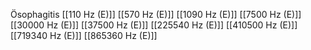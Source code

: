 Ösophagitis
[[110 Hz (E)]]
[[570 Hz (E)]]
[[1090 Hz (E)]]
[[7500 Hz (E)]]
[[30000 Hz (E)]]
[[37500 Hz (E)]]
[[225540 Hz (E)]]
[[410500 Hz (E)]]
[[719340 Hz (E)]]
[[865360 Hz (E)]]